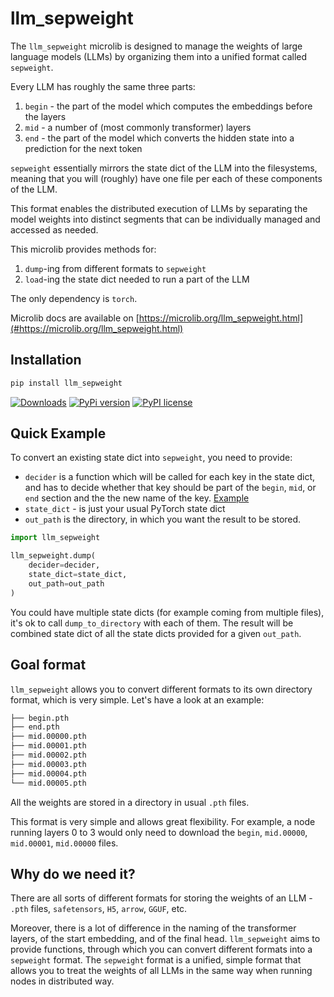 # llm_sepweight

The `llm_sepweight` microlib is designed to manage the weights of large language models (LLMs) by organizing them into
a unified format called `sepweight`.

Every LLM has roughly the same three parts:
1. `begin` - the part of the model which computes the embeddings before the layers
2. `mid` - a number of (most commonly transformer) layers
3. `end` - the part of the model which converts the hidden state into a prediction for the next token

`sepweight` essentially mirrors the state dict of the LLM into the filesystems, meaning that you will (roughly) have one 
file per each of these components of the LLM.

This format enables the distributed execution of LLMs by separating the model weights into distinct segments that can
be individually managed and accessed as needed.

This microlib provides methods for:
1. `dump`-ing from different formats to `sepweight`
2. `load`-ing the state dict needed to run a part of the LLM

The only dependency is `torch`.

Microlib docs are available on [https://microlib.org/llm_sepweight.html](#https://microlib.org/llm_sepweight.html)

## Installation

```bash
pip install llm_sepweight
```

[![Downloads](https://static.pepy.tech/badge/llm_sepweight/month)](https://pepy.tech/project/llm_sepweight)
[![PyPi version](https://badgen.net/pypi/v/llm_sepweight/)](https://pypi.com/project/llm_sepweight)
[![PyPI license](https://img.shields.io/pypi/l/llm_sepweight.svg)](https://pypi.python.org/pypi/llm_sepweight/)

## Quick Example

To convert an existing state dict into `sepweight`, you need to provide:

* `decider` is a function which will be called for each key in the state dict, and has to decide whether that key should 
be part of the `begin`, `mid`, or `end` section and the the new name of the key.
[Example](https://github.com/microlib-org/llm_microlibs/blob/7bf91edcd3d9d4cdbb40187ccbf6c7d0913a956a/llm_falcon_model/src/llm_falcon_model/deciders.py#L4)
* `state_dict` - is just your usual PyTorch state dict
* `out_path` is the directory, in which you want the result to be stored.

```python
import llm_sepweight

llm_sepweight.dump(
    decider=decider,
    state_dict=state_dict,
    out_path=out_path
)
```

You could have multiple state dicts (for example coming from multiple files), it's ok to call `dump_to_directory` with 
each of them. The result will be combined state dict of all the state dicts provided for a given `out_path`.

## Goal format

`llm_sepweight` allows you to convert different formats to its own directory format, which is very simple.
Let's have a look at an example:

```bash
├── begin.pth
├── end.pth
├── mid.00000.pth
├── mid.00001.pth
├── mid.00002.pth
├── mid.00003.pth
├── mid.00004.pth
└── mid.00005.pth

```

All the weights are stored in a directory in usual `.pth` files.

This format is very simple and allows great flexibility. For example, a node running layers 0 to 3 would only need to
download the `begin`, `mid.00000`,  `mid.00001`,  `mid.00000` files.


## Why do we need it?

There are all sorts of different formats for storing the weights of an LLM - `.pth` files, `safetensors`, `H5`,
`arrow`, `GGUF`, etc.  

Moreover, there is a lot of difference in the naming of the transformer layers, of the start embedding, and of the final head.
`llm_sepweight` aims to provide functions, through which you can convert different formats into a `sepweight` format.
The `sepweight` format is a unified, simple format that allows you to treat the weights of all LLMs in the same way
when running nodes in distributed way.
